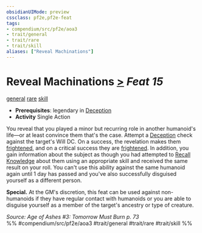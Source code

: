```yaml
---
obsidianUIMode: preview
cssclass: pf2e,pf2e-feat
tags:
- compendium/src/pf2e/aoa3
- trait/general
- trait/rare
- trait/skill
aliases: ["Reveal Machinations"]
---
```

# Reveal Machinations  [>](chapter-9-playing-the-game.md#Actions "Single Action") *Feat 15*  
[general](general.md "General Feat Trait")  [rare](rare.md "Rare Rarity Trait")  [skill](skill.md "Skill Feat Trait")  

- **Prerequisites**: legendary in [Deception](skills.md#Deception)
- **Activity** Single Action

You reveal that you played a minor but recurring role in another humanoid's life—or at least convince them that's the case. Attempt a [Deception](skills.md#Deception) check against the target's Will DC. On a success, the revelation makes them [frightened](conditions.md#Frightened), and on a critical success they are [frightened](conditions.md#Frightened). In addition, you gain information about the subject as though you had attempted to [Recall Knowledge](recall-knowledge.md) about them using an appropriate skill and received the same result on your roll. You can't use this ability against the same humanoid again until 1 day has passed and you've also successfully disguised yourself as a different person.

**Special.** At the GM's discretion, this feat can be used against non-humanoids if they have regular contact with humanoids or you are able to disguise yourself as a member of the target's ancestry or type of creature.

*Source: Age of Ashes #3: Tomorrow Must Burn p. 73*  
%% #compendium/src/pf2e/aoa3 #trait/general #trait/rare #trait/skill %%